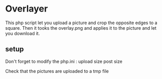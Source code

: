# Overlayer
This php script let you upload a picture and crop the opposite edges to a square. Then it tooks the overlay.png and applies it to the picture and let you download it.

## setup
Don't forget to modify the php.ini : 
upload size
post size

Check that the pictures are uploaded to a tmp file
